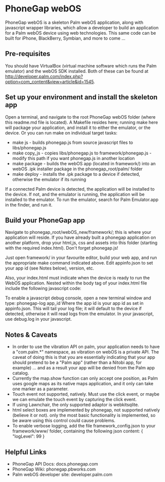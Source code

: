 PhoneGap webOS
=====================================================
PhoneGap webOS is a skeleton Palm webOS application, along with javascript wrapper libraries, which allow a developer to build an application for a Palm webOS device using web technologies. This same code can be built for iPhone, BlackBerry, Symbian, and more to come ...

Pre-requisites
-----------------------------------------------------
You should have VirtualBox (virtual machine software which runs the Palm emulator) and the webOS SDK installed. Both of these can be found at http://developer.palm.com/index.php?option=com_content&view=article&id=1545.


Set up your environment and install the skeleton app
-----------------------------------------------------
Open a terminal, and navigate to the root PhoneGap webOS folder (where this readme.md file is located). A Makefile resides here; running make here will package your application, and install it to either the emulator, or the device. Or you can run make on individual target tasks:

   - make js - builds phonegap.js from source javascript files to libs/phonegap.js
   - make copy_js - copies libs/phonegap.js to framework/phonegap.js - modify this path if you want phonegap.js in another location
   - make package - builds the webOS app (located in framework/) into an webOS .ipk installer package in the phonegap_root/palm/ folder
   - make deploy - installs the .ipk package to a device if detected, otherwise the emulator if its running 

If a connected Palm device is detected, the application will be installed to the device. If not, and the emulator is running, the application will be installed to the emulator. To run the emulator, search for Palm Emulator.app in the finder, and run it. 


Build your PhoneGap app
-----------------------------------------------------
Navigate to phonegap_root/webOS_new/framework/; this is where your application will reside. If you have already built a phonegap application on another platform, drop your html,js, css and assets into this folder (starting with the required index.html). Don't forget phonegap.js!

Just open framework/ in your favourite editor, build your web app, and run the appropriate make command indicated above. Edit appinfo.json to set your app id (see Notes below), version, etc.

Also, your index.html must indicate when the device is ready to run the WebOS application. Nested within the body tag <body> of your index.html file include the following javascript code:
	
<script>
	var phonegap = new PhoneGap();
	phonegap.deviceReady();
</script>  

To enable a javascript debug console, open a new terminal window and type: phonegap-log app_id
Where the app id is your app id as set in appinfo.json.
This will tail your log file; it will default to the device if detected, otherwise it will read logs from the emulator.
In your javascript, use debug.log in your javascript.

Notes & Caveats
-----------------------------------------------------
 - In order to use the vibration API on palm, your application needs to have a "com.palm.*" namespace, as vibration on webOS is a private API. The caveat of doing this is that you are essentially indicating that your app should pretend to be a "Palm app" (rather than a Nitobi app, for example) ... and as a result your app will be denied from the Palm app catalog.
 - Currently the map.show function can only accept one position, as Palm uses google maps as its native maps application, and it only can take one marker as a parameter.
 - Touch event not supported, natively. Must use the click event, or maybe we can emulate the touch event by capturing the click event.
 - If using Lawnchair, the only supported adaptor is webkitsqlite.
 - html select boxes are implemented by phonegap, not supported natively (believe it or not). only the most basic functionality is implemented, so be aware using this control could cause problems.
 - To enable verbose logging, add the file framework_config.json to your framework/www/ folder, containing the following json content: { "logLevel": 99 }


Helpful Links
-----------------------------------------------------
  - PhoneGap API Docs: 			docs.phonegap.com
  - PhoneGap Wiki: 				phonegap.pbworks.com
  - Palm webOS developer site: 	developer.palm.com
